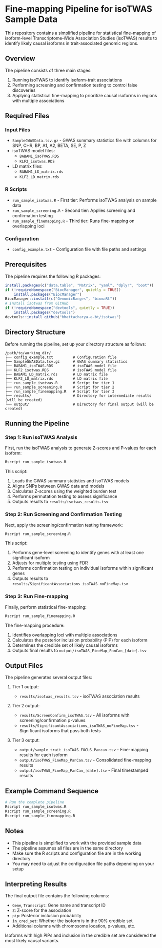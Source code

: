 # Fine-mapping Pipeline for isoTWAS Sample Data

This repository contains a simplified pipeline for statistical fine-mapping of isoform-level Transcriptome-Wide Association Studies (isoTWAS) results to identify likely causal isoforms in trait-associated genomic regions.

## Overview

The pipeline consists of three main stages:
1. Running isoTWAS to identify isoform-trait associations
2. Performing screening and confirmation testing to control false discoveries
3. Applying statistical fine-mapping to prioritize causal isoforms in regions with multiple associations

## Required Files

### Input Files
- `SampleGWASData.tsv.gz` - GWAS summary statistics file with columns for SNP, CHR, BP, A1, A2, BETA, SE, P, Z
- isoTWAS model files: 
  - `BABAM1_isoTWAS.RDS`
  - `KLF2_isotwas.RDS`
- LD matrix files:
  - `BABAM1_LD_matrix.rds`
  - `KLF2_LD_matrix.rds`

### R Scripts
- `run_sample_isotwas.R` - First tier: Performs isoTWAS analysis on sample data
- `run_sample_screening.R` - Second tier: Applies screening and confirmation testing
- `run_sample_finemapping.R` - Third tier: Runs fine-mapping on overlapping loci

### Configuration
- `config_example.txt` - Configuration file with file paths and settings

## Prerequisites

The pipeline requires the following R packages:
```r
install.packages(c("data.table", "Matrix", "yaml", "dplyr", "boot"))
if (!requireNamespace("BiocManager", quietly = TRUE))
    install.packages("BiocManager")
BiocManager::install(c("GenomicRanges", "biomaRt"))
# Install isotwas from GitHub
if (!requireNamespace("devtools", quietly = TRUE))
    install.packages("devtools")
devtools::install_github("bhattacharya-a-bt/isotwas")
```

## Directory Structure

Before running the pipeline, set up your directory structure as follows:
```
/path/to/working_dir/
├── config_example.txt         # Configuration file
├── SampleGWASData.tsv.gz      # GWAS summary statistics
├── BABAM1_isoTWAS.RDS         # isoTWAS model file
├── KLF2_isotwas.RDS           # isoTWAS model file
├── BABAM1_LD_matrix.rds       # LD matrix file
├── KLF2_LD_matrix.rds         # LD matrix file
├── run_sample_isotwas.R       # Script for tier 1
├── run_sample_screening.R     # Script for tier 2
├── run_sample_finemapping.R   # Script for tier 3
├── results/                   # Directory for intermediate results (will be created)
└── output/                    # Directory for final output (will be created)
```

## Running the Pipeline

### Step 1: Run isoTWAS Analysis

First, run the isoTWAS analysis to generate Z-scores and P-values for each isoform:

```bash
Rscript run_sample_isotwas.R
```

This script:
1. Loads the GWAS summary statistics and isoTWAS models
2. Aligns SNPs between GWAS data and models
3. Calculates Z-scores using the weighted burden test
4. Performs permutation testing to assess significance
5. Outputs results to `results/isotwas_results.tsv`

### Step 2: Run Screening and Confirmation Testing

Next, apply the screening/confirmation testing framework:

```bash
Rscript run_sample_screening.R
```

This script:
1. Performs gene-level screening to identify genes with at least one significant isoform
2. Adjusts for multiple testing using FDR
3. Performs confirmation testing on individual isoforms within significant genes
4. Outputs results to `results/SignificantAssociations_isoTWAS_noFineMap.tsv`

### Step 3: Run Fine-mapping

Finally, perform statistical fine-mapping:

```bash
Rscript run_sample_finemapping.R
```

The fine-mapping procedure:
1. Identifies overlapping loci with multiple associations
2. Calculates the posterior inclusion probability (PIP) for each isoform
3. Determines the credible set of likely causal isoforms
4. Outputs final results to `output/isoTWAS_FineMap_PanCan_[date].tsv`

## Output Files

The pipeline generates several output files:

1. Tier 1 output:
   - `results/isotwas_results.tsv` - isoTWAS association results

2. Tier 2 output:
   - `results/ScreenConfirm_isoTWAS.tsv` - All isoforms with screening/confirmation p-values
   - `results/SignificantAssociations_isoTWAS_noFineMap.tsv` - Significant isoforms that pass both tests

3. Tier 3 output:
   - `output/sample_trait_isoTWAS_FOCUS_Pancan.tsv` - Fine-mapping results for each isoform
   - `output/isoTWAS_FineMap_PanCan.tsv` - Consolidated fine-mapping results
   - `output/isoTWAS_FineMap_PanCan_[date].tsv` - Final timestamped results

## Example Command Sequence

```bash
# Run the complete pipeline
Rscript run_sample_isotwas.R
Rscript run_sample_screening.R
Rscript run_sample_finemapping.R
```

## Notes

- This pipeline is simplified to work with the provided sample data
- The pipeline assumes all files are in the same directory
- Make sure the R scripts and configuration file are in the working directory
- You may need to adjust the configuration file paths depending on your setup

## Interpreting Results

The final output file contains the following columns:
- `Gene`, `Transcript`: Gene name and transcript ID
- `Z`: Z-score for the association
- `pip`: Posterior inclusion probability
- `in_cred_set`: Whether the isoform is in the 90% credible set
- Additional columns with chromosome location, p-values, etc.

Isoforms with high PIPs and inclusion in the credible set are considered the most likely causal variants.
